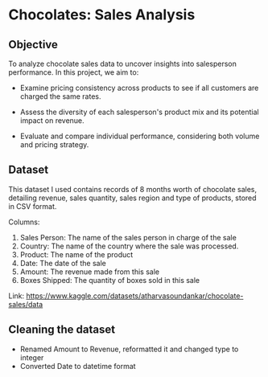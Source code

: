 # Chocolates: Sales Analysis

## Objective
To analyze chocolate sales data to uncover insights into salesperson performance. In this project, we aim to: 
- Examine pricing consistency across products to see if all customers are charged the same rates.

- Assess the diversity of each salesperson's product mix and its potential impact on revenue.

- Evaluate and compare individual performance, considering both volume and pricing strategy.

## Dataset
This dataset I used contains records of 8 months worth of chocolate sales, detailing revenue, sales quantity, sales region and type of products, stored in CSV format.

Columns:
1. Sales Person: The name of the sales person in charge of the sale
2. Country: The name of the country where the sale was processed.
3. Product: The name of the product 
4. Date: The date of the sale
5. Amount: The revenue made from this sale
6. Boxes Shipped: The quantity of boxes sold in this sale

Link: https://www.kaggle.com/datasets/atharvasoundankar/chocolate-sales/data 

## Cleaning the dataset
- Renamed Amount to Revenue, reformatted it and changed type to integer
- Converted Date to datetime format

## 



